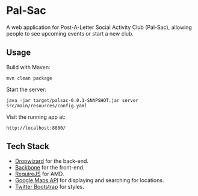 # Pal-Sac

A web application for Post-A-Letter Social Activity Club (Pal-Sac), allowing people to see upcoming events or start a new club.

## Usage

Build with Maven:

```
mvn clean package
```
Start the server:

```
java -jar target/palsac-0.0.1-SNAPSHOT.jar server src/main/resources/config.yaml
```
Visit the running app at:

```
http://localhost:8080/
```

## Tech Stack

* [Dropwizard](https://dropwizard.github.io/dropwizard/) for the back-end.
* [Backbone](http://backbonejs.org/) for the front-end.
* [RequireJS](http://requirejs.org/) for AMD.
* [Google Maps API](https://developers.google.com/maps/documentation/javascript/) for displaying and searching for locations.
* [Twitter Bootstrap](http://getbootstrap.com/) for styles.